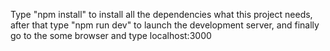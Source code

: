 Type "npm install" to install all the dependencies what this project needs,
after that type "npm run dev" to launch the development server, and finally go to the some browser and type localhost:3000
